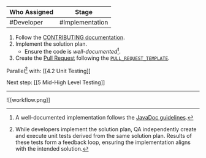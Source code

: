 
| Who Assigned | Stage           |
| ------------ | --------------- |
| #Developer   | #Implementation |

1. Follow the [CONTRIBUTING documentation](https://github.com/DB-Poultry/DB-Poultry/tree/development?tab=contributing-ov-file#readme).
2. Implement the solution plan.
	- Ensure the code is *well-documented*[^1].
3. Create the [Pull Request](https://github.com/DB-Poultry/DB-Poultry/pulls) following the [`PULL_REQUEST_TEMPLATE`](https://github.com/DB-Poultry/DB-Poultry/blob/main/.github/PULL_REQUEST_TEMPLATE.md).

Parallel[^2] with: [[4.2 Unit Testing]]

Next step: [[5 Mid-High Level Testing]]

[^1]: A well-documented implementation follows the [JavaDoc guidelines](https://www.oracle.com/technical-resources/articles/java/javadoc-tool.html).
[^2]: While developers implement the solution plan, QA  independently create and execute unit tests derived from the same solution plan. Results of these tests form a feedback loop, ensuring the implementation aligns with the intended solution.

---
![[workflow.png]]

